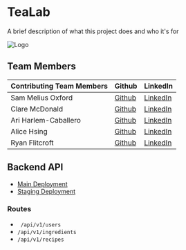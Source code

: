 
# TeaLab


A brief description of what this project does and who it's for


![Logo](https://res.cloudinary.com/tealab/image/upload/v1654017908/vector_assets/full_tea_set.png)


## Team Members
| **Contributing Team Members** | **Github** | **LinkedIn** |
|-------------------------------|------------|--------------|
| Sam Melius Oxford             | [Github](https://github.com/Sam-Melius)     | [LinkedIn](https://www.linkedin.com/in/sam-melius-oxford/)     |
| Clare McDonald                | [Github](https://github.com/ClareMcDonald)     | [LinkedIn](https://www.linkedin.com/in/clare-s-mcdonald/)     |
| Ari Harlem-Caballero          | [Github](https://github.com/ari-harlem-caballero)     | [LinkedIn](https://www.linkedin.com/in/ari-harlem-caballero/)     |
| Alice Hsing                   | [Github](https://github.com/alicehsing)     | [LinkedIn](https://www.linkedin.com/in/alice-hsing-94603315/)     |
| Ryan Flitcroft                | [Github](https://github.com/ryanflitcroft)     | [LinkedIn](https://www.linkedin.com/in/ryanflitcroft/)     |




## Backend API

 - [Main Deployment](https://tealab.herokuapp.com)
 - [Staging Deployment](https://staged-tealab.herokuapp.com)


### Routes

  - ` /api/v1/users`
  - `/api/v1/ingredients`
  - `/api/v1/recipes`

